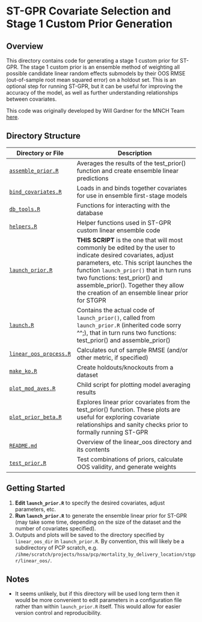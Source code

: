 # ST-GPR Covariate Selection and Stage 1 Custom Prior Generation

## Overview

This directory contains code for generating a stage 1 custom prior for ST-GPR. The stage 1 custom prior is an ensemble method of weighting all possible candidate linear random effects submodels by their OOS RMSE (out-of-sample root mean squared error) on a holdout set. This is an optional step for running ST-GPR, but it can be useful for improving the accuracy of the model, as well as further understanding relationships between covariates.

This code was originally developed by Will Gardner for the MNCH Team [here](https://stash.ihme.washington.edu/projects/MNCH/repos/st_gpr/browse/linear_oos).

## Directory Structure

| Directory or File | Description |
| --- | --- |
| [`assemble_prior.R`](https://stash.ihme.washington.edu/projects/HS/repos/pcp/browse/mortality_by_delivery_location/pipeline/04_stgpr/linear_oos/assemble_prior.R) | Averages the results of the test_prior() function and create ensemble linear predictions |
| [`bind_covariates.R`](https://stash.ihme.washington.edu/projects/HS/repos/pcp/browse/mortality_by_delivery_location/pipeline/04_stgpr/linear_oos/bind_covariates.R) | Loads in and binds together covariates for use in ensemble first-stage models |
| [`db_tools.R`](https://stash.ihme.washington.edu/projects/HS/repos/pcp/browse/mortality_by_delivery_location/pipeline/04_stgpr/linear_oos/db_tools.R) | Functions for interacting with the database |
| [`helpers.R`](https://stash.ihme.washington.edu/projects/HS/repos/pcp/browse/mortality_by_delivery_location/pipeline/04_stgpr/linear_oos/helpers.R) | Helper functions used in ST-GPR custom linear ensemble code |
| [`launch_prior.R`](https://stash.ihme.washington.edu/projects/HS/repos/pcp/browse/mortality_by_delivery_location/pipeline/04_stgpr/linear_oos/launch_prior.R) | **THIS SCRIPT** is the one that will most commonly be edited by the user to indicate desired covariates, adjust parameters, etc. This script launches the function `launch_prior()` that in turn runs two functions: test_prior() and assemble_prior(). Together they allow the creation of an ensemble linear prior for STGPR |
| [`launch.R`](https://stash.ihme.washington.edu/projects/HS/repos/pcp/browse/mortality_by_delivery_location/pipeline/04_stgpr/linear_oos/launch.R) | Contains the actual code of `launch_prior()`, called from `launch_prior.R` (inherited code sorry ^^;), that in turn runs two functions: test_prior() and assemble_prior() |
| [`linear_oos_process.R`](https://stash.ihme.washington.edu/projects/HS/repos/pcp/browse/mortality_by_delivery_location/pipeline/04_stgpr/linear_oos/linear_oos_process.R) | Calculates out of sample RMSE (and/or other metric, if specified) |
| [`make_ko.R`](https://stash.ihme.washington.edu/projects/HS/repos/pcp/browse/mortality_by_delivery_location/pipeline/04_stgpr/linear_oos/make_ko.R) | Create holdouts/knockouts from a dataset |
| [`plot_mod_aves.R`](https://stash.ihme.washington.edu/projects/HS/repos/pcp/browse/mortality_by_delivery_location/pipeline/04_stgpr/linear_oos/plot_mod_aves.R) | Child script for plotting model averaging results |
| [`plot_prior_beta.R`](https://stash.ihme.washington.edu/projects/HS/repos/pcp/browse/mortality_by_delivery_location/pipeline/04_stgpr/linear_oos/plot_prior_beta.R) | Explores linear prior covariates from the test_prior() function. These plots are useful for exploring covariate relationships and sanity checks prior to formally running ST-GPR |
| [`README.md`](https://stash.ihme.washington.edu/projects/HS/repos/pcp/browse/mortality_by_delivery_location/pipeline/04_stgpr/linear_oos/README.md) | Overview of the linear_oos directory and its contents |
| [`test_prior.R`](https://stash.ihme.washington.edu/projects/HS/repos/pcp/browse/mortality_by_delivery_location/pipeline/04_stgpr/linear_oos/test_prior.R) | Test combinations of priors, calculate OOS validity, and generate weights |

## Getting Started

1. **Edit `launch_prior.R`** to specify the desired covariates, adjust parameters, etc.
2. **Run `launch_prior.R`** to generate the ensemble linear prior for ST-GPR (may take some time, depending on the size of the dataset and the number of covariates specified).
3. Outputs and plots will be saved to the directory specified by `linear_oos_dir` in `launch_prior.R`. By convention, this will likely be a subdirectory of PCP scratch, e.g. `/ihme/scratch/projects/hssa/pcp/mortality_by_delivery_location/stgpr/linear_oos/`.

## Notes

* It seems unlikely, but if this directory will be used long term then it would be more convenient to edit parameters in a configuration file rather than within `launch_prior.R` itself. This would allow for easier version control and reproducibility.
